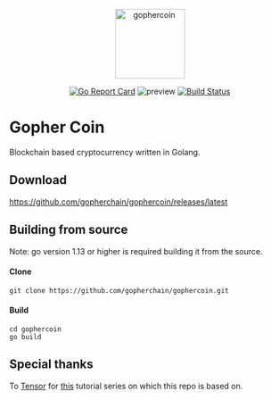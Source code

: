 <p align="center">
    <img alt="gophercoin" height="125" src="https://raw.githubusercontent.com/gopherchain/gophercoin/master/logo.png" style="max-width:100%;">
    <br>
</p>


<div align="center">
    
[![Go Report Card](https://goreportcard.com/badge/github.com/gopherchain/gophercoin)](https://goreportcard.com/report/github.com/gopherchain/gophercoin)
![preview](https://img.shields.io/badge/platform-linux%20%7C%20%20win-blue)
[![Build Status](https://travis-ci.com/gopherchain/gophercoin.svg?branch=master)](https://travis-ci.com/gopherchain/gophercoin)

</div>

# Gopher Coin
Blockchain based cryptocurrency written in Golang.

## Download

https://github.com/gopherchain/gophercoin/releases/latest

## Building from source
Note: go version 1.13 or higher is required building it from the source.

#### Clone
```
git clone https://github.com/gopherchain/gophercoin.git
```
#### Build
```
cd gophercoin
go build
```

## Special thanks
To [Tensor](https://github.com/tensor-programming) for [this](https://youtu.be/mYlHT9bB6OE) tutorial series on which this repo is based on.
